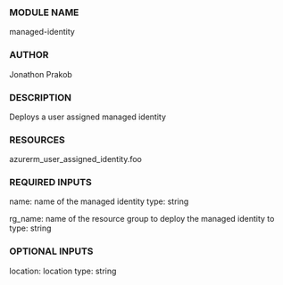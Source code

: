 ### MODULE NAME
managed-identity

### AUTHOR
Jonathon Prakob

### DESCRIPTION
Deploys a user assigned managed identity

### RESOURCES
azurerm_user_assigned_identity.foo

### REQUIRED INPUTS
name: name of the managed identity
    type: string

rg_name: name of the resource group to deploy the managed identity to
    type: string

### OPTIONAL INPUTS
location: location
    type: string




